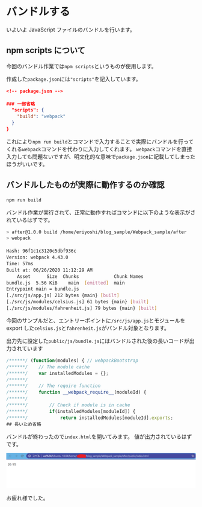 # バンドルする

いよいよ JavaScript ファイルのバンドルを行います。

## npm scripts について

今回のバンドル作業では`npm scripts`というものが使用します。

作成した`package.json`には`"scripts"`を記入しています。

```json
<!-- package.json -->

### 一部省略
  "scripts": {
    "build": "webpack"
  }
}

```

これにより`npm run build`とコマンドで入力することで実際にバンドルを行ってくれる`webpack`コマンドを代わりに入力してくれます。
`webpack`コマンドを直接入力しても問題ないですが、明文化的な意味で`package.json`に記載してしまったほうがいいです。

## バンドルしたものが実際に動作するのか確認

```bash
npm run build
```

バンドル作業が実行されて、正常に動作すればコマンドに以下のような表示がされているはずです。

```bash
> after@1.0.0 build /home/eriyoshi/blog_sample/Webpack_sample/after
> webpack

Hash: 96f1c1c3120c5dbf936c
Version: webpack 4.43.0
Time: 57ms
Built at: 06/26/2020 11:12:29 AM
    Asset      Size  Chunks             Chunk Names
bundle.js  5.56 KiB    main  [emitted]  main
Entrypoint main = bundle.js
[./src/js/app.js] 212 bytes {main} [built]
[./src/js/modules/celsius.js] 61 bytes {main} [built]
[./src/js/modules/fahrenheit.js] 79 bytes {main} [built]
```

今回のサンプルだと、エントリーポイントに`/src/js/app.js`とモジュールを export した`celsius.js`と`fahrenheit.js`がバンドル対象となります。

出力先に設定した`public/js/bundle.js`にはバンドルされた後の長いコードが出力されています

```js
/******/ (function(modules) { // webpackBootstrap
/******/ 	// The module cache
/******/ 	var installedModules = {};
/******/
/******/ 	// The require function
/******/ 	function __webpack_require__(moduleId) {
/******/
/******/ 		// Check if module is in cache
/******/ 		if(installedModules[moduleId]) {
/******/ 			return installedModules[moduleId].exports;
## 長いため省略
```

バンドルが終わったので`index.html`を開いてみます。
値が出力されているはずです。

![代替テキスト](./_images/bundled.png)

お疲れ様でした。
